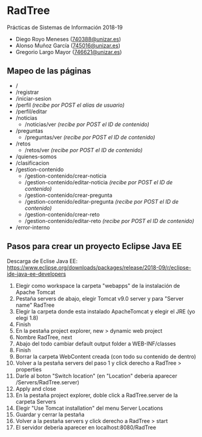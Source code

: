 # RadTree

Prácticas de Sistemas de Información 2018-19

- Diego Royo Meneses (<740388@unizar.es>)
- Alonso Muñoz García (<745016@unizar.es>)
- Gregorio Largo Mayor (<746621@unizar.es>)

## Mapeo de las páginas

- /
- /registrar
- /iniciar-sesion
- /perfil _(recibe por POST el alias de usuario)_
- /perfil/editar
- /noticias
  - /noticias/ver _(recibe por POST el ID de contenido)_
- /preguntas
  - /preguntas/ver _(recibe por POST el ID de contenido)_
- /retos
  - /retos/ver _(recibe por POST el ID de contenido)_
- /quienes-somos
- /clasificacion
- /gestion-contenido
  - /gestion-contenido/crear-noticia
  - /gestion-contenido/editar-noticia _(recibe por POST el ID de contenido)_
  - /gestion-contenido/crear-pregunta
  - /gestion-contenido/editar-pregunta _(recibe por POST el ID de contenido)_
  - /gestion-contenido/crear-reto
  - /gestion-contenido/editar-reto _(recibe por POST el ID de contenido)_
- /error-interno

## Pasos para crear un proyecto Eclipse Java EE

Descarga de Eclise Java EE:
https://www.eclipse.org/downloads/packages/release/2018-09/r/eclipse-ide-java-ee-developers

1. Elegir como workspace la carpeta "webapps" de la instalación de Apache Tomcat
1. Pestaña servers de abajo, elegir Tomcat v9.0 server y para "Server name" RadTree
1. Elegir la carpeta donde esta instalado ApacheTomcat y elegir el JRE (yo elegi 1.8)
1. Finish
1. En la pestaña project explorer, new > dynamic web project
1. Nombre RadTree, next
1. Abajo del todo cambiar default output folder a WEB-INF/classes
1. Finish
1. Borrar la carpeta WebContent creada (con todo su contenido de dentro)
1. Volver a la pestaña servers del paso 1 y click derecho a RadTree > properties
1. Darle al boton "Switch location" (en "Location" deberia aparecer /Servers/RadTree.server)
1. Apply and close
1. En la pestaña project explorer, doble click a RadTree.server de la carpeta Servers
1. Elegir "Use Tomcat installation" del menu Server Locations
1. Guardar y cerrar la pestaña
1. Volver a la pestaña servers y click derecho a RadTree > start
1. El servidor deberia aparecer en localhost:8080/RadTree
